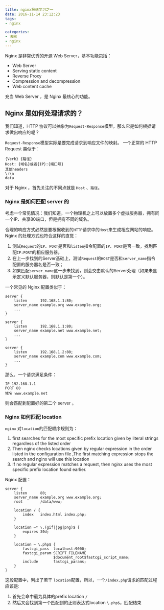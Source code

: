 ```yaml
---
title: nginx极速学习之一
date: 2016-11-14 23:12:23
tags:
- nginx

categories:
- 法器
- nginx
---
```


Nginx 是非常优秀的开源 Web Server，基本功能包括：

* Web Server 
* Serving static content
* Reverse Proxy
* Compression and decompression
* Web content cache 

充当 Web Server ，是 Nginx 最核心的功能。

## Nginx 是如何处理请求的？

我们知道，HTTP 协议可以抽象为`Request-Response`模型，那么它是如何根据请求做出响应的呢？

`Request-Response`模型实际是要完成请求到响应文件的映射。
一个正常的 HTTP Request 类似于：

```
{Verb} {路径}
Host: {域名}或者{IP}:{端口号}
其他headers
\r\n
data
```

对于 Nginx ，首先关注的不同点就是 `Host` 、`路径`。

### Nginx 是如何匹配 server 的

考虑一个常见情况：我们知道，一个物理机之上可以放置多个虚拟服务器，拥有同一个IP、共享80端口，但是拥有不同的域名。

合理的响应方式必然是要根据收到的`HTTP`请求中的`Host`来生成相应网站的响应。 Nginx 的处理方式也符合这样的直觉：

1. 测试`Request`的`IP`、`PORT`是否和`listen`指令配置的`IP`、`PORT`是否一致，找到匹配`IP:PORT`的相应服务器。
2. 在上一步找到的Server基础上，测试`Request`的`HOST`是否和`server_name`指令配置的服务器名是否一致；
3. 如果匹配`server_name`这一步未找到，则会交由默认的Server处理（如果未显示定义默认服务器，则默认是第一个）。

一个常见的 Nginx 配置类似于：

```
server {
    listen      192.168.1.1:80;
    server_name example.org www.example.org;
    ...
}

server {
    listen      192.168.1.1:80;
    server_name example.net www.example.net;
    ...
}

server {
    listen      192.168.1.2:80;
    server_name example.com www.example.com;
    ...
}
```

那么，一个请求满足条件：

```
IP 192.168.1.1 
PORT 80
域名 www.example.net
```

则会匹配到配置好的第二个 server 。

### Nginx 如何匹配 location

`nginx` 对`location`的匹配顺序规则为：

1. first searches for the most specific prefix location given by literal strings regardless of the listed order
2. Then nginx checks locations given by regular expression in the order listed in the configuration file ,The first matching expression stops the search and nginx will use this location
3. If no regular expression matches a request, then nginx uses the most specific prefix location found earlier.

Nginx 配置：
```
server {
    listen      80;
    server_name example.org www.example.org;
    root        /data/www;

    location / {
        index   index.html index.php;
    }

    location ~* \.(gif|jpg|png)$ {
        expires 30d;
    }

    location ~ \.php$ {
        fastcgi_pass  localhost:9000;
        fastcgi_param SCRIPT_FILENAME
                      $document_root$fastcgi_script_name;
        include       fastcgi_params;
    }
}
```

这段配置中，列出了若干 `location`配置，所以，一个`/index.php`请求的匹配过程应该是:

1. 首先会命中最为具体的prefix location `/` 
2. 然后又会找到第一个匹配到的正则表达式location `\.php$`，匹配结束



